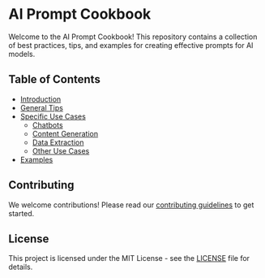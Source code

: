 # AI Prompt Cookbook

Welcome to the AI Prompt Cookbook! This repository contains a collection of best practices, tips, and examples for creating effective prompts for AI models.

## Table of Contents

- [Introduction](prompts/introduction.md)
- [General Tips](prompts/general-tips.md)
- [Specific Use Cases](prompts/specific-use-cases/)
  - [Chatbots](prompts/specific-use-cases/chatbots.md)
  - [Content Generation](prompts/specific-use-cases/content-generation.md)
  - [Data Extraction](prompts/specific-use-cases/data-extraction.md)
  - [Other Use Cases](prompts/specific-use-cases/etc.md)
- [Examples](examples/)

## Contributing

We welcome contributions! Please read our [contributing guidelines](CONTRIBUTING.md) to get started.

## License

This project is licensed under the MIT License - see the [LICENSE](LICENSE) file for details.
